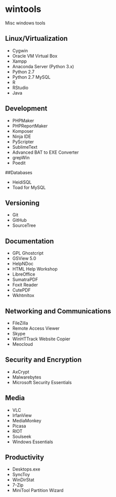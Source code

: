# wintools
Misc windows tools

## Linux/Virtualization
- Cygwin
- Oracle VM Virtual Box
- Xampp
- Anaconda Server (Python 3.x)
- Python 2.7
- Python 2.7 MySQL
- R
- RStudio
- Java

## Development
- PHPMaker
- PHPReportMaker
- Komposer
- Ninja IDE
- PyScripter
- SublimeText
- Advanced BAT to EXE Converter
- grepWin
- Poedit

##Databases
- HeidiSQL
- Toad for MySQL

## Versioning
- Git
- GitHub
- SourceTree

## Documentation
- GPL Ghostcript
- GSView 5.0
- HelpNDoc
- HTML Help Workshop
- LibreOffice
- SumatraPDF
- Foxit Reader
- CutePDF
- Wkhtmltox

## Networking and Communications
- FileZilla
- Remote Access Viewer
- Skype
- WinHTTrack Website Copier
- Meocloud

## Security and Encryption
- AxCrypt
- Malwarebytes
- Microsoft Security Essentials

## Media
- VLC
- IrfanView
- MediaMonkey
- Picasa
- RIOT
- Soulseek
- Windows Essentials

## Productivity
- Desktops.exe
- SyncToy
- WinDirStat
- 7-Zip
- MiniTool Partition Wizard

